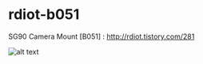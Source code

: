 # rdiot-b051
SG90 Camera Mount [B051] : http://rdiot.tistory.com/281

![alt text](http://cfile29.uf.tistory.com/image/2426AC3857E286631A4839)
